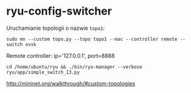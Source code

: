 # ryu-config-switcher

Uruchamianie topologii o nazwie `topo1`:


`sudo mn --custom topo.py --topo topo1 --mac --controller remote --switch ovsk`


Remote controller: ip='127.0.0.1', port=8888


`cd /home/ubuntu/ryu && ./bin/ryu-manager --verbose ryu/app/simple_switch_13.py`

http://mininet.org/walkthrough/#custom-topologies
